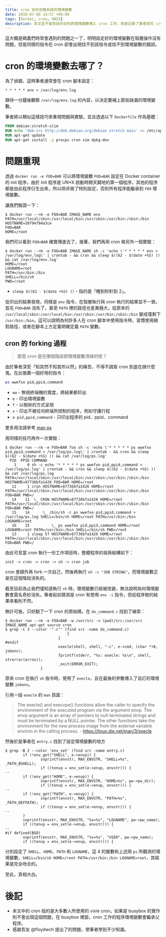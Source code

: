 ```yaml
---
title: cron 如何忽略系統的環境變數
date: 2018-07-08 14:57 +08:00
tags: [Docker, cron, UNIX]
description: 本文並不會告訴你如何將環境變數傳入 cron 工作，而是記錄了筆者探究 cron 如何處理環境變數的過程。
---
```


這大概是碼農們時常會遇到的問題之一了，明明設定好的環境變數在殼層操作沒有問題，但是同樣的指令在 cron 卻會出現找不到該指令或找不到環境變數的錯誤。

<!-- more -->

# cron 的環境變數去哪了？

為了偵錯，這時筆者通常會在 cron 腳本設定：

```
* * * * * env > /var/log/env.log
```

靜待一分鐘後觀察 `/var/log/env.log` 的內容，以決定要補上那些缺漏的環境變數。

筆者將以類似這樣技巧來重現問題與實驗，並且透過以下 `Dockerfile` 作為基礎：

```dockerfile
FROM debian:stretch-slim
RUN echo 'deb-src http://deb.debian.org/debian stretch main' >> /etc/apt/sources.list
RUN apt-get update
RUN apt-get install -y procps cron vim dpkg-dev
```

# 問題重現

透過 `docker run -e FOO=BAR` 可以將環境變數 `FOO=BAR` 設定在 Docker container 的 init 程序，由於 init 程序是 UN*X 啟動時開天闢地的第一個程序，其他的程序都是由此程序衍生出來，所以除非做了特別設定，否則所有程序能繼承到 `FOO` 環境變數。

讓我們驗證一下：

```
$ docker run --rm -e FOO=BAR IMAGE_NAME env
PATH=/usr/local/sbin:/usr/local/bin:/usr/sbin:/usr/bin:/sbin:/bin
HOSTNAME=20794784a3ce
FOO=BAR
HOME=/root
```

我們可以看到 `FOO=BAR` 確實傳進去了，接著，我們再用 cron 做另外一個實驗：

```
$ docker run --rm -e FOO=BAR IMAGE_NAME sh -c 'echo \'* * * * * env > /var/log/env.log\' | crontab - && cron && sleep $((62 - $(date +%S) )) && cat /var/log/env.log'
HOME=/root
LOGNAME=root
PATH=/usr/bin:/bin
SHELL=/bin/sh
PWD=/root
```

- `sleep $((62 - $(date +%S) ))` - 指的是「睡到秒針到 2」。

從印出的結果發現，同樣是 `env` 指令，在殼層執行與 cron 執行的結果並不一致。首先 `FOO=BAR` 消失了，甚至 `PATH` 裡的路徑也差異極大，從原本的 `/usr/local/sbin:/usr/local/bin:/usr/sbin:/usr/bin:/sbin:/bin` 變成僅剩下 `/usr/bin:/bin`，這可以說明為何許多人在 cron 腳本中使用指令時，習慣使用絕對路徑，或者在腳本上方定義明確定義 `PATH` 變數。

## cron 的 forking 過程

> 那麼 cron 是在哪個階段把環境變數清掉的呢？

由於筆者深受「知其然不知其所以然」的痛苦，不得不調查 cron 到底在搞什麼鬼。在此推薦一個好用的指令：

```sh
ps wwefxo pid,ppid,command
```

- `ww` - 無視終端機的寬度，將結果都印出
- `e` - 印出環境變數
- `f` - 以樹狀的方式呈現
- `x` - 印出不被任何終端所控制的程序，例如守護行程
- `o pid,ppid,command` - 只印出程序的 pid、ppid、command

更多用法請參考 [man ps](https://linux.die.net/man/1/ps)

用同樣的技巧再作一次實驗：

```
$ docker run --rm -e FOO=BAR foo sh -c 'echo \'* * * * * ps wwefxo pid,ppid,command > /var/log/ps.log\' | crontab - && cron && sleep $((62 - $(date +%S) )) && cat /var/log/ps.log'
  PID  PPID COMMAND
    1     0 sh -c echo '* * * * * ps wwefxo pid,ppid,command > /var/log/ps.log' | crontab - && cron && sleep $((62 - $(date +%S) )) && cat /var/log/ps.log PATH=/usr/local/sbin:/usr/local/bin:/usr/sbin:/usr/bin:/sbin:/bin HOSTNAME=87736bfa1426 FOO=BAR HOME=/root
   11     1 cron HOSTNAME=87736bfa1426 HOME=/root PATH=/usr/local/sbin:/usr/local/bin:/usr/sbin:/usr/bin:/sbin:/bin FOO=BAR PWD=/
   14    11  \_ CRON HOSTNAME=87736bfa1426 HOME=/root PATH=/usr/local/sbin:/usr/local/bin:/usr/sbin:/usr/bin:/sbin:/bin FOO=BAR PWD=/
   15    14      \_ /bin/sh -c ps wwefxo pid,ppid,command > /var/log/ps.log SHELL=/bin/sh HOME=/root PATH=/usr/bin:/bin LOGNAME=root
   16    15          \_ ps wwefxo pid,ppid,command HOME=/root LOGNAME=root PATH=/usr/bin:/bin SHELL=/bin/sh PWD=/root
   13     1 sleep 57 HOSTNAME=87736bfa1426 HOME=/root PATH=/usr/local/sbin:/usr/local/bin:/usr/sbin:/usr/bin:/sbin:/bin FOO=BAR PWD=/
```

由此可見當 cron 執行一份工作項目時，整體程序的祖孫結構如下：

```
init -> cron -> cron -> sh -> cron job
```

cron 會額外再 fork 一次自己，然後再執行 `sh -c "JOB STRING"`，而環境變數正是在這個階段消失的。

截至目前為止我們僅知道執行 `sh` 時，環境變數已經被改變，無法說明為何環境變數會莫名奇妙消失。筆者起初猜測是 cron 有使用 `env -i` 指令，但從程序樹的結果來看則不然。

無計可施，只好翻了一下 cron 的原始碼，在 `do_command.c` 找到了線索：

```
$ docker run --rm -e FOO=BAR -w /usr/src -v (pwd)/src:/usr/src IMAGE_NAME apt-get source cron
$ grep -C 3 --color '"-c"' (find src -name do_command.c)
                            }
                        }
#endif
                        execle(shell, shell, "-c", e->cmd, (char *)0, jobenv);
                        fprintf(stderr, "%s: execle: %s\n", shell, strerror(errno));
                        _exit(ERROR_EXIT);
                }
```

原來 cron 在執行 `sh` 指令時，使用了 `execle`，且在最後的參數傳入了自訂的環境變數 `jobenv`。

引用一段 `execle` 的 `man` 頁面：

> The execle() and execvpe() functions allow the caller to specify the environment of the executed program via the argument envp. The envp argument is an array of pointers to null-terminated strings and must be terminated by a NULL pointer. The other functions take the environment for the new process image from the external variable environ in the calling process.  - https://linux.die.net/man/3/execle

然後於是筆者在 `entry.c` 找到了設定環境變數的地方

```
$ grep -B 2 --color 'env_set' (find src -name entry.c)
        if (!env_get("SHELL", e->envp)) {
                snprintf(envstr, MAX_ENVSTR, "SHELL=%s", _PATH_BSHELL);
                if ((tenvp = env_set(e->envp, envstr))) {
--
        if (!env_get("HOME", e->envp)) {
                snprintf(envstr, MAX_ENVSTR, "HOME=%s", pw->pw_dir);
                if ((tenvp = env_set(e->envp, envstr))) {
--
        if (!env_get("PATH", e->envp)) {
                snprintf(envstr, MAX_ENVSTR, "PATH=%s", _PATH_DEFPATH);
                if ((tenvp = env_set(e->envp, envstr))) {
--
        }
        snprintf(envstr, MAX_ENVSTR, "%s=%s", "LOGNAME", pw->pw_name);
        if ((tenvp = env_set(e->envp, envstr))) {
--
#if defined(BSD)
        snprintf(envstr, MAX_ENVSTR, "%s=%s", "USER", pw->pw_name);
        if ((tenvp = env_set(e->envp, envstr))) {
```

分別設定了 `SHELL`、`HOME`、`PATH` 和 `LOGNAME`，這 4 的變數和上述用 `ps` 所觀測的環境變數，`SHELL=/bin/sh HOME=/root PATH=/usr/bin:/bin LOGNAME=root`，其結果是完全吻合的。


至此，真相大白。

# 後記

- 本文中的 cron 指的是大多數人所使用的 vixie cron，如果是 busybox 的實作則不會出現這個問題，在 busybox 裡面，cron 工作的程序環境變數會繼承父程序。
- 感謝吾友 @floydwch 提出了的問題，使筆者學到不少知識。